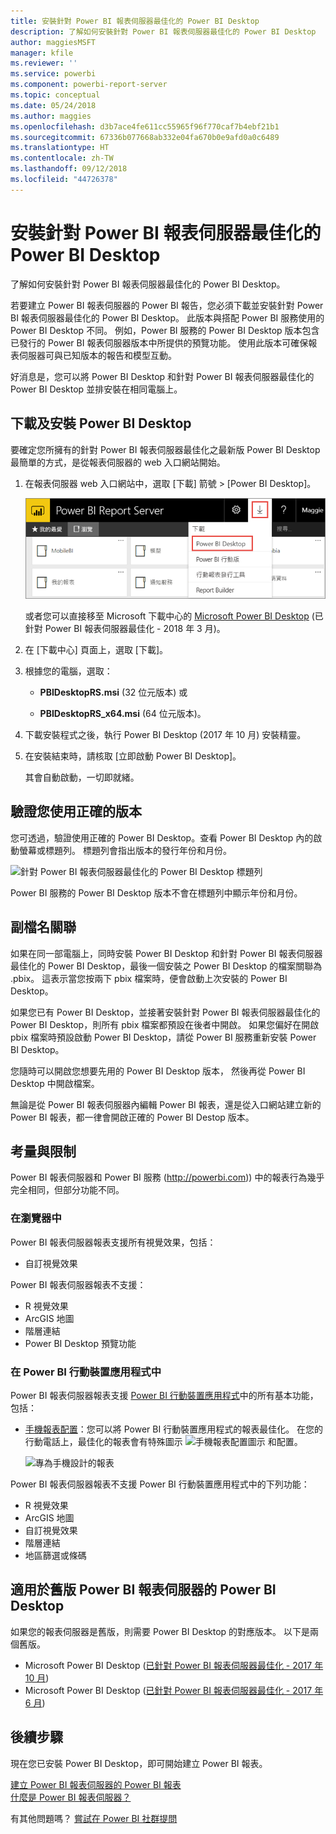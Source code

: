 ```yaml
---
title: 安裝針對 Power BI 報表伺服器最佳化的 Power BI Desktop
description: 了解如何安裝針對 Power BI 報表伺服器最佳化的 Power BI Desktop
author: maggiesMSFT
manager: kfile
ms.reviewer: ''
ms.service: powerbi
ms.component: powerbi-report-server
ms.topic: conceptual
ms.date: 05/24/2018
ms.author: maggies
ms.openlocfilehash: d3b7ace4fe611cc55965f96f770caf7b4ebf21b1
ms.sourcegitcommit: 67336b077668ab332e04fa670b0e9afd0a0c6489
ms.translationtype: HT
ms.contentlocale: zh-TW
ms.lasthandoff: 09/12/2018
ms.locfileid: "44726378"
---
```

# <a name="install-power-bi-desktop-optimized-for-power-bi-report-server"></a>安裝針對 Power BI 報表伺服器最佳化的 Power BI Desktop
了解如何安裝針對 Power BI 報表伺服器最佳化的 Power BI Desktop。

若要建立 Power BI 報表伺服器的 Power BI 報告，您必須下載並安裝針對 Power BI 報表伺服器最佳化的 Power BI Desktop。 此版本與搭配 Power BI 服務使用的 Power BI Desktop 不同。 例如，Power BI 服務的 Power BI Desktop 版本包含已發行的 Power BI 報表伺服器版本中所提供的預覽功能。 使用此版本可確保報表伺服器可與已知版本的報告和模型互動。 

好消息是，您可以將 Power BI Desktop 和針對 Power BI 報表伺服器最佳化的 Power BI Desktop 並排安裝在相同電腦上。

## <a name="download-and-install-power-bi-desktop"></a>下載及安裝 Power BI Desktop

要確定您所擁有的針對 Power BI 報表伺服器最佳化之最新版 Power BI Desktop 最簡單的方式，是從報表伺服器的 web 入口網站開始。

1. 在報表伺服器 web 入口網站中，選取 [下載] 箭號 > [Power BI Desktop]。

    ![從 Web 入口網站下載 Power BI Desktop](media/install-powerbi-desktop/report-server-download-web-portal.png)

    或者您可以直接移至 Microsoft 下載中心的 [Microsoft Power BI Desktop](https://www.microsoft.com/download/details.aspx?id=56723) (已針對 Power BI 報表伺服器最佳化 - 2018 年 3 月)。

2. 在 [下載中心] 頁面上，選取 [下載]。

3. 根據您的電腦，選取： 

    - **PBIDesktopRS.msi** (32 位元版本) 或

    - **PBIDesktopRS_x64.msi** (64 位元版本)。

1. 下載安裝程式之後，執行 Power BI Desktop (2017 年 10 月) 安裝精靈。
2. 在安裝結束時，請核取 [立即啟動 Power BI Desktop]。
   
    其會自動啟動，一切即就緒。

## <a name="verify-you-are-using-the-correct-version"></a>驗證您使用正確的版本
您可透過，驗證使用正確的 Power BI Desktop。查看 Power BI Desktop 內的啟動螢幕或標題列。 標題列會指出版本的發行年份和月份。

![針對 Power BI 報表伺服器最佳化的 Power BI Desktop 標題列](media/quickstart-create-powerbi-report/report-server-desktop-march-2018.png)

Power BI 服務的 Power BI Desktop 版本不會在標題列中顯示年份和月份。

## <a name="file-extension-association"></a>副檔名關聯
如果在同一部電腦上，同時安裝 Power BI Desktop 和針對 Power BI 報表伺服器最佳化的 Power BI Desktop，最後一個安裝之 Power BI Desktop 的檔案關聯為 .pbix。 這表示當您按兩下 pbix 檔案時，便會啟動上次安裝的 Power BI Desktop。

如果您已有 Power BI Desktop，並接著安裝針對 Power BI 報表伺服器最佳化的 Power BI Desktop，則所有 pbix 檔案都預設在後者中開啟。 如果您偏好在開啟 pbix 檔案時預設啟動 Power BI Desktop，請從 Power BI 服務重新安裝 Power BI Desktop。

您隨時可以開啟您想要先用的 Power BI Desktop 版本， 然後再從 Power BI Desktop 中開啟檔案。

無論是從 Power BI 報表伺服器內編輯 Power BI 報表，還是從入口網站建立新的 Power BI 報表，都一律會開啟正確的 Power BI Destop 版本。

## <a name="considerations-and-limitations"></a>考量與限制
Power BI 報表伺服器和 Power BI 服務 (http://powerbi.com)) 中的報表行為幾乎完全相同，但部分功能不同。

### <a name="in-a-browser"></a>在瀏覽器中
Power BI 報表伺服器報表支援所有視覺效果，包括：

* 自訂視覺效果

Power BI 報表伺服器報表不支援：

* R 視覺效果
* ArcGIS 地圖
* 階層連結
* Power BI Desktop 預覽功能

### <a name="in-the-power-bi-mobile-apps"></a>在 Power BI 行動裝置應用程式中
Power BI 報表伺服器報表支援 [Power BI 行動裝置應用程式](../consumer/mobile/mobile-apps-for-mobile-devices.md)中的所有基本功能，包括：

* [手機報表配置](../desktop-create-phone-report.md)：您可以將 Power BI 行動裝置應用程式的報表最佳化。 在您的行動電話上，最佳化的報表會有特殊圖示 ![手機報表配置圖示](media/quickstart-create-powerbi-report/power-bi-rs-mobile-optimized-icon.png) 和配置。
  
    ![專為手機設計的報表](media/quickstart-create-powerbi-report/power-bi-rs-mobile-optimized-report.png)

Power BI 報表伺服器報表不支援 Power BI 行動裝置應用程式中的下列功能：

* R 視覺效果
* ArcGIS 地圖
* 自訂視覺效果
* 階層連結
* 地區篩選或條碼

## <a name="power-bi-desktop-for-earlier-versions-of-power-bi-report-server"></a>適用於舊版 Power BI 報表伺服器的 Power BI Desktop

如果您的報表伺服器是舊版，則需要 Power BI Desktop 的對應版本。 以下是兩個舊版。

- Microsoft Power BI Desktop ([已針對 Power BI 報表伺服器最佳化 - 2017 年 10 月](https://www.microsoft.com/download/details.aspx?id=56136))
- Microsoft Power BI Desktop ([已針對 Power BI 報表伺服器最佳化 - 2017 年 6 月](https://www.microsoft.com/download/details.aspx?id=55330))

## <a name="next-steps"></a>後續步驟
現在您已安裝 Power BI Desktop，即可開始建立 Power BI 報表。

[建立 Power BI 報表伺服器的 Power BI 報表](quickstart-create-powerbi-report.md)  
[什麼是 Power BI 報表伺服器？](get-started.md)

有其他問題嗎？ [嘗試在 Power BI 社群提問](https://community.powerbi.com/)

